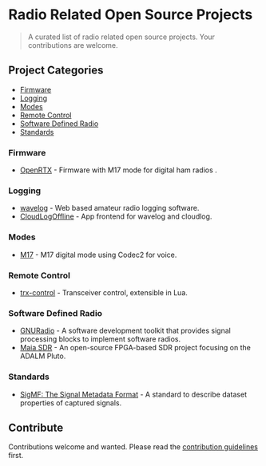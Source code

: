 # Radio Related Open Source Projects

> A curated list of radio related open source projects.  Your contributions are welcome.

## Project Categories

- [Firmware](#firmware)
- [Logging](#logging)
- [Modes](#modes)
- [Remote Control](#remote-control)
- [Software Defined Radio](#software-defined-radio)
- [Standards](#standards)

### Firmware

- [OpenRTX](https://openrtx.org) - Firmware with M17 mode for digital ham radios .

### Logging

- [wavelog](https://www.wavelog.org/) - Web based amateur radio logging software.
- [CloudLogOffline](https://github.com/myzinsky/cloudLogOffline) - App frontend for wavelog and cloudlog.

### Modes

- [M17](https://github.com/m17-project) - M17 digital mode using Codec2 for voice.

### Remote Control

- [trx-control](https://trx-control.msys.ch) - Transceiver control, extensible in Lua.

### Software Defined Radio

- [GNURadio](https://www.gnuradio.org/) - A software development toolkit that provides signal processing blocks to implement software radios.
- [Maia SDR](https://maia-sdr.org) - An open-source FPGA-based SDR project focusing on the ADALM Pluto.

### Standards

- [SigMF: The Signal Metadata Format](https://github.com/sigmf/SigMF) - A standard to describe dataset properties of captured signals.

## Contribute

Contributions welcome and wanted.  Please read the [contribution guidelines](contributing.md) first.
